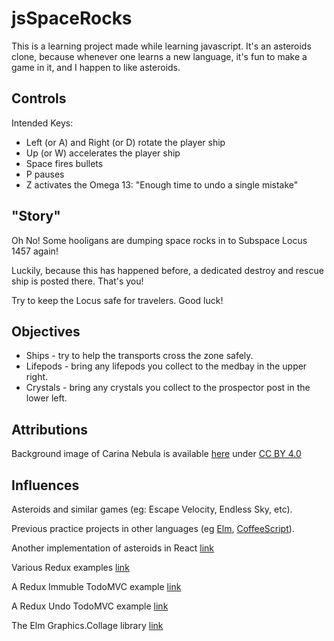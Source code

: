 

# jsSpaceRocks

This is a learning project made while learning javascript.  It's an asteroids clone, because whenever one learns a new language, it's fun to make a game in it, and I happen to like asteroids.


## Controls

Intended Keys:
* Left (or A) and Right (or D) rotate the player ship
* Up (or W) accelerates the player ship
* Space fires bullets
* P pauses
* Z activates the Omega 13: "Enough time to undo a single mistake"


## "Story"

Oh No! Some hooligans are dumping space rocks in to Subspace Locus 1457 again!

Luckily, because this has happened before, a dedicated destroy and rescue ship is posted there.  That's you!

Try to keep the Locus safe for travelers.  Good luck!


## Objectives

* Ships - try to help the transports cross the zone safely.
* Lifepods - bring any lifepods you collect to the medbay in the upper right.
* Crystals - bring any crystals you collect to the prospector post in the lower left.


## Attributions

Background image of Carina Nebula is available [here](https://commons.wikimedia.org/w/index.php?search=carina+nebula&title=Special:Search&go=Go&uselang=en&searchToken=79al97qlirmupg5bpga22jvj2#/media/File:Carina_Nebula.jpg) under [CC BY 4.0](https://creativecommons.org/licenses/by/4.0/)



## Influences

Asteroids and similar games (eg: Escape Velocity, Endless Sky, etc).

Previous practice projects in other languages (eg [Elm](https://github.com/bobgeis/LookOutSpaceRocks), [CoffeeScript](https://github.com/bobgeis/coffeeAsteroids)).

Another implementation of asteroids in React [link](https://github.com/chriz001/Reacteroids)

Various Redux examples [link](https://github.com/reactjs/redux/tree/master/examples)

A Redux Immuble TodoMVC example [link](https://github.com/phacks/redux-todomvc)

A Redux Undo TodoMVC example [link](https://github.com/omnidan/redux-undo/tree/master/examples/todos-with-undo)

The Elm Graphics.Collage library [link](https://github.com/evancz/elm-graphics)
